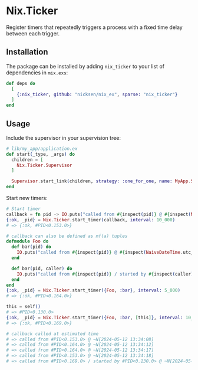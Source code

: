 # Nix.Ticker

Register timers that repeatedly triggers a process with a fixed time delay between each trigger.

## Installation

The package can be installed by adding `nix_ticker` to your list of dependencies in `mix.exs`:

```elixir
def deps do
  [
    {:nix_ticker, github: "nicksen/nix_ex", sparse: "nix_ticker"}
  ]
end
```

## Usage

Include the supervisor in your supervision tree:

```elixir
# lib/my_app/application.ex
def start(_type, _args) do
  children = [
    Nix.Ticker.Supervisor
  ]

  Supervisor.start_link(children, strategy: :one_for_one, name: MyApp.Supervisor)
end
```

Start new timers:

```elixir
# Start timer
callback = fn pid -> IO.puts("called from #{inspect(pid)} @ #{inspect(NaiveDateTime.utc_now())}") end
{:ok, _pid} = Nix.Ticker.start_timer(callback, interval: 10_000)
# => {:ok, #PID<0.153.0>}

# callback can also be defined as mf(a) tuples
defmodule Foo do
  def bar(pid) do
    IO.puts("called from #{inspect(pid)} @ #{inspect(NaiveDateTime.utc_now())}")
  end

  def bar(pid, caller) do
    IO.puts("called from #{inspect(pid)} / started by #{inspect(caller)} @ #{inspect(NaiveDateTime.utc_now())}")
  end
end
{:ok, _pid} = Nix.Ticker.start_timer({Foo, :bar}, interval: 5_000)
# => {:ok, #PID<0.164.0>}

this = self()
# => #PID<0.130.0>
{:ok, _pid} = Nix.Ticker.start_timer({Foo, :bar, [this]}, interval: 10_000)
# => {:ok, #PID<0.169.0>}

# callback called at estimated time
# => called from #PID<0.153.0> @ ~N[2024-05-12 13:34:08]
# => called from #PID<0.164.0> @ ~N[2024-05-12 13:34:12]
# => called from #PID<0.164.0> @ ~N[2024-05-12 13:34:17]
# => called from #PID<0.153.0> @ ~N[2024-05-12 13:34:18]
# => called from #PID<0.169.0> / started by #PID<0.130.0> @ ~N[2024-05-12 13:34:18]
```
